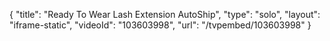 {
    "title": "Ready To Wear Lash Extension AutoShip",
    "type": "solo",
    "layout": "iframe-static",
    "videoId": "103603998",
    "url": "\/tvpembed\/103603998"
}